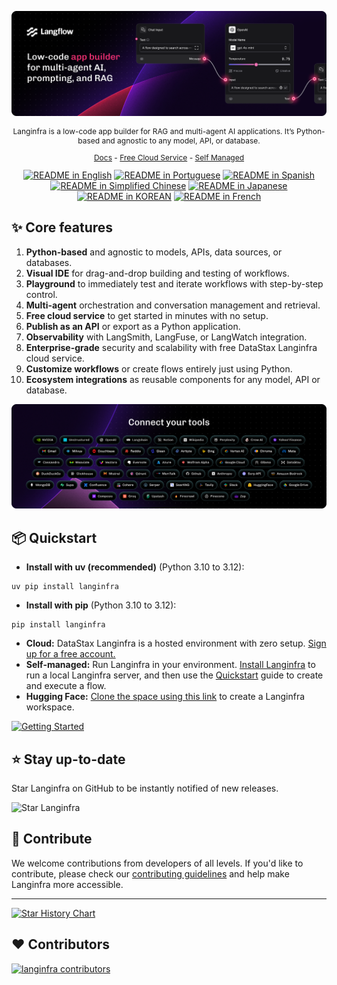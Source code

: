 <!-- markdownlint-disable MD030 -->

![Langinfra](./docs/static/img/hero.png)

<p align="center" style="font-size: 12px;">
    Langinfra is a low-code app builder for RAG and multi-agent AI applications. It’s Python-based and agnostic to any model, API, or database.
</p>

<p align="center" style="font-size: 12px;">
    <a href="https://docs-langinfra.khulnasoft.com" style="text-decoration: underline;">Docs</a> -
    <a href="https://astra.datastax.com/signup?type=langinfra" style="text-decoration: underline;">Free Cloud Service</a> -
    <a href="https://docs-langinfra.khulnasoft.com/get-started-installation" style="text-decoration: underline;">Self Managed</a>

</p>

<div align="center">
  <a href="./README.md"><img alt="README in English" src="https://img.shields.io/badge/English-d9d9d9"></a>
  <a href="./README.PT.md"><img alt="README in Portuguese" src="https://img.shields.io/badge/Portuguese-d9d9d9"></a>
  <a href="./README.ES.md"><img alt="README in Spanish" src="https://img.shields.io/badge/Spanish-d9d9d9"></a>
  <a href="./README.zh_CN.md"><img alt="README in Simplified Chinese" src="https://img.shields.io/badge/简体中文-d9d9d9"></a>
  <a href="./README.ja.md"><img alt="README in Japanese" src="https://img.shields.io/badge/日本語-d9d9d9"></a>
  <a href="./README.KR.md"><img alt="README in KOREAN" src="https://img.shields.io/badge/한국어-d9d9d9"></a>
  <a href="./README.FR.md"><img alt="README in French" src="https://img.shields.io/badge/Français-d9d9d9"></a>
</div>

## ✨ Core features

1. **Python-based** and agnostic to models, APIs, data sources, or databases.
2. **Visual IDE** for drag-and-drop building and testing of workflows.
3. **Playground** to immediately test and iterate workflows with step-by-step control.
4. **Multi-agent** orchestration and conversation management and retrieval.
5. **Free cloud service** to get started in minutes with no setup.
6. **Publish as an API** or export as a Python application.
7. **Observability** with LangSmith, LangFuse, or LangWatch integration.
8. **Enterprise-grade** security and scalability with free DataStax Langinfra cloud service.
9. **Customize workflows** or create flows entirely just using Python.
10. **Ecosystem integrations** as reusable components for any model, API or database.

![Integrations](./docs/static/img/integrations.png)

## 📦 Quickstart

- **Install with uv (recommended)** (Python 3.10 to 3.12):

```shell
uv pip install langinfra
```

- **Install with pip** (Python 3.10 to 3.12):

```shell
pip install langinfra
```

- **Cloud:** DataStax Langinfra is a hosted environment with zero setup. [Sign up for a free account.](https://astra.datastax.com/signup?type=langinfra)
- **Self-managed:** Run Langinfra in your environment. [Install Langinfra](https://docs-langinfra.khulnasoft.com/get-started-installation) to run a local Langinfra server, and then use the [Quickstart](https://docs-langinfra.khulnasoft.com/get-started-quickstart) guide to create and execute a flow.
- **Hugging Face:** [Clone the space using this link](https://huggingface.co/spaces/Langinfra/Langinfra?duplicate=true) to create a Langinfra workspace.

[![Getting Started](https://github.com/user-attachments/assets/f1adfbe7-3c35-43a4-b265-661f3d4f875f)](https://www.youtube.com/watch?v=kinngWhaUKM)

## ⭐ Stay up-to-date

Star Langinfra on GitHub to be instantly notified of new releases.

![Star Langinfra](https://github.com/user-attachments/assets/03168b17-a11d-4b2a-b0f7-c1cce69e5a2c)

## 👋 Contribute

We welcome contributions from developers of all levels. If you'd like to contribute, please check our [contributing guidelines](./CONTRIBUTING.md) and help make Langinfra more accessible.

---

[![Star History Chart](https://api.star-history.com/svg?repos=khulnasoft/langinfra&type=Timeline)](https://star-history.com/#khulnasoft/langinfra&Date)

## ❤️ Contributors

[![langinfra contributors](https://contrib.rocks/image?repo=khulnasoft/langinfra)](https://github.com/langinfra/langinfra/graphs/contributors)
